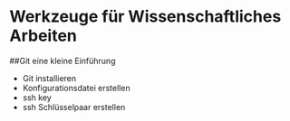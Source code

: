 # Werkzeuge für Wissenschaftliches Arbeiten

##Git eine kleine Einführung

* Git installieren
* Konfigurationsdatei erstellen
* ssh key
* ssh Schlüsselpaar erstellen
